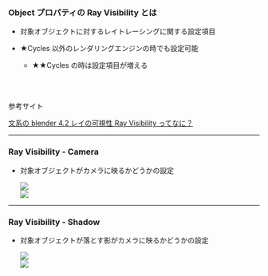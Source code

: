 ### Object プロパティの Ray Visibility とは

- 対象オブジェクトに対するレイトレーシングに関する設定項目

- ★Cycles 以外のレンダリングエンジンの時でも設定可能

    - ★★Cycles の時は設定項目が増える

<br>
<br>

参考サイト

[文系の blender 4.2 レイの可視性 Ray Visibility ってなに？](https://note.com/kitaniosam/n/nf3847e67c88c)

---

### Ray Visibility - Camera

- 対象オブジェクトがカメラに映るかどうかの設定

    <img src="./img/Blender-Object-RayVisibility_1.svg" />

    <br>

    <img src="./img/Blender-Object-RayVisibility_2.svg" />

---

### Ray Visibility - Shadow

- 対象オブジェクトが落とす影がカメラに映るかどうかの設定

    <img src="./img/Blender-Object-RayVisibility-Shadow_1.svg" />

    <br>

    <img src="./img/Blender-Object-RayVisibility-Shadow_2.svg" />